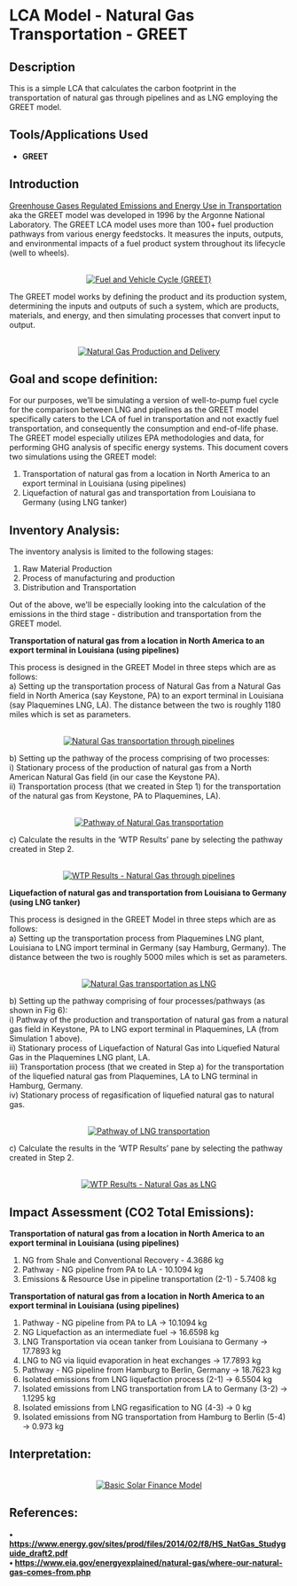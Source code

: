 # LCA Model - Natural Gas Transportation - GREET

<h2>Description</h2>
This is a simple LCA that calculates the carbon footprint in the transportation of natural gas through pipelines and as LNG employing the GREET model. 
<br />

<h2>Tools/Applications Used</h2>

- <b>GREET</b> 

<h2>Introduction</h2>

[Greenhouse Gases Regulated Emissions and Energy Use in Transportation](https://greet.anl.gov/files/2011ws-overview-lca) aka the GREET model was developed in 1996 by the Argonne National Laboratory. The GREET LCA model uses more than 100+ fuel production pathways from various energy feedstocks. It measures the inputs, outputs, and environmental impacts of a fuel product system throughout its lifecycle (well to wheels). 

<p align="center">
<br/>
<a href="https://imgur.com/wWc22r8"><img src="https://i.imgur.com/wWc22r8.jpg" alt="Fuel and Vehicle Cycle (GREET)" /></a> 
</p>

The GREET model works by defining the product and its production system, determining the inputs and outputs of such a system, which are products, materials, and energy, and then simulating processes that convert input to output.

<p align="center">
<br/>
<a href="https://imgur.com/zorhZ1A"><img src="https://i.imgur.com/zorhZ1A.png" alt="Natural Gas Production and Delivery" /></a> 
</p>

<h2>Goal and scope definition:</h2>

For our purposes, we’ll be simulating a version of well-to-pump fuel cycle for the comparison between LNG and pipelines as the GREET model specifically caters to the LCA of fuel in transportation and not exactly fuel transportation, and consequently the consumption and end-of-life phase. The GREET model especially utilizes EPA methodologies and data, for performing GHG analysis of specific energy systems. This document covers two simulations using the GREET model:
1. Transportation of natural gas from a location in North America to an export terminal in Louisiana (using pipelines)
2. Liquefaction of natural gas and transportation from Louisiana to Germany (using LNG tanker)

<h2>Inventory Analysis:</h2>

The inventory analysis is limited to the following stages:
1. Raw Material Production
2. Process of manufacturing and production
3. Distribution and Transportation

Out of the above, we'll be especially looking into the calculation of the emissions in the third stage - distribution and transportation from the GREET model.

<b>Transportation of natural gas from a location in North America to an export terminal in Louisiana (using pipelines)</b>

This process is designed in the GREET Model in three steps which are as follows:<br/>
a) Setting up the transportation process of Natural Gas from a Natural Gas field in North America (say Keystone, PA) to an export terminal in Louisiana (say Plaquemines LNG, LA). The distance between the two is roughly 1180 miles which is set as parameters.

<p align="center">
<br/>
<a href="https://imgur.com/zh5Q29j"><img src="https://i.imgur.com/zh5Q29j.png" alt="Natural Gas transportation through pipelines" /></a>
</p>

b) Setting up the pathway of the process comprising of two processes: <br/>
i) Stationary process of the production of natural gas from a North American Natural Gas field (in our case the Keystone PA).<br/>
ii) Transportation process (that we created in Step 1) for the transportation of the natural gas from Keystone, PA to Plaquemines, LA).<br/>

<p align="center">
<br/>
<a href="https://imgur.com/zCFtW8E"><img src="https://i.imgur.com/zCFtW8E.png" alt="Pathway of Natural Gas transportation" /></a>
</p>

c) Calculate the results in the ‘WTP Results’ pane by selecting the pathway created in Step 2.

<p align="center">
<br/>
<a href="https://imgur.com/2N9h2lk"><img src="https://i.imgur.com/2N9h2lk.png" alt="WTP Results - Natural Gas through pipelines" /></a>
</p>

<b>Liquefaction of natural gas and transportation from Louisiana to Germany (using LNG tanker)</b>

This process is designed in the GREET Model in three steps which are as follows:<br/>
a) Setting up the transportation process from Plaquemines LNG plant, Louisiana to LNG import terminal in Germany (say Hamburg, Germany). The distance between the two is roughly 5000 miles which is set as parameters.

<p align="center">
<br/>
<a href="https://imgur.com/h9cQ8sh"><img src="https://i.imgur.com/h9cQ8sh.png" alt="Natural Gas transportation as LNG" /></a> 
</p>

b) Setting up the pathway comprising of four processes/pathways (as shown in Fig 6):<br/>
i) Pathway of the production and transportation of natural gas from a natural gas field in Keystone, PA to LNG export terminal in Plaquemines, LA (from Simulation 1 above).<br/>
ii) Stationary process of Liquefaction of Natural Gas into Liquefied Natural Gas in the Plaquemines LNG plant, LA.<br/>
iii) Transportation process (that we created in Step a) for the transportation of the liquefied natural gas from Plaquemines, LA to LNG terminal in Hamburg, Germany.<br/>
iv) Stationary process of regasification of liquefied natural gas to natural gas.<br/>

<p align="center">
<br/>
<a href="https://imgur.com/ei1bSJy"><img src="https://i.imgur.com/ei1bSJy.png" alt="Pathway of LNG transportation" /></a>
</p>

c) Calculate the results in the ‘WTP Results’ pane by selecting the pathway created in Step 2.<br/>

<p align="center">
<br/>
<a href="https://imgur.com/jxjui8F"><img src="https://i.imgur.com/jxjui8F.png" alt="WTP Results - Natural Gas as LNG" /></a>
</p>

<h2>Impact Assessment (CO2 Total Emissions):</h2>

<b>Transportation of natural gas from a location in North America to an export terminal in Louisiana (using pipelines)</b>
1. NG from Shale and Conventional Recovery - 4.3686 kg
2. Pathway - NG pipeline from PA to LA - 10.1094 kg
3. Emissions & Resource Use in pipeline transportation (2-1) - 5.7408 kg

<b>Transportation of natural gas from a location in North America to an export terminal in Louisiana (using pipelines)</b>
1. Pathway - NG pipeline from PA to LA -> 10.1094 kg
2. NG Liquefaction as an intermediate fuel -> 16.6598 kg
3. LNG Transportation via ocean tanker from Louisiana to Germany -> 17.7893 kg
4. LNG to NG via liquid evaporation in heat exchanges -> 17.7893 kg
5. Pathway - NG pipeline from Hamburg to Berlin, Germany -> 18.7623 kg
6. Isolated emissions from LNG liquefaction process (2-1) -> 6.5504 kg
7. Isolated emissions from LNG transportation from LA to Germany (3-2) -> 1.1295 kg
8. Isolated emissions from LNG regasification to NG (4-3)	-> 0 kg
9. Isolated emissions from NG transportation from Hamburg to Berlin (5-4) -> 0.973 kg


<h2>Interpretation:</h2>

<p align="center">
<br/>
<a href="https://imgur.com/v9tGdzn"><img src="https://i.imgur.com/v9tGdzn.jpg" alt="Basic Solar Finance Model" /></a>
</p>


<h2>References:</h2>

<b>•	https://www.energy.gov/sites/prod/files/2014/02/f8/HS_NatGas_Studyguide_draft2.pdf</b><br/>
<b>•	https://www.eia.gov/energyexplained/natural-gas/where-our-natural-gas-comes-from.php</b>

<!--
 ```diff
- text in red
+ text in green
! text in orange
# text in gray
@@ text in purple (and bold)@@
```
--!>
